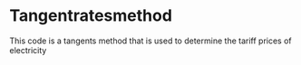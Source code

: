 # Tangentratesmethod
This code is a tangents method that is used to determine the tariff prices of electricity
